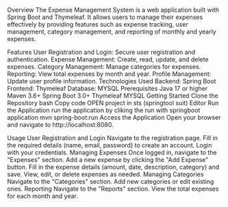 Overview
The Expense Management System is a web application built with Spring Boot and Thymeleaf. It allows users to manage their expenses effectively by providing features such as expense tracking, user management, category management, and reporting of monthly and yearly expenses.

Features
User Registration and Login: Secure user registration and authentication.
Expense Management: Create, read, update, and delete expenses.
Category Management: Manage categories for expenses.
Reporting: View total expenses by month and year.
Profile Management: Update user profile information.
Technologies Used
Backend: Spring Boot
Frontend: Thymeleaf
Database: MYSQL
Prerequisites
Java 17 or higher
Maven 3.6+
Spring Boot 3.0+
Thymeleaf
MYSQL
Getting Started
Clone the Repository
bash
Copy code
OPEN project in sts (springtool suit) Editor
Run the Application
run the application by cliking the run with springboot application
mvn spring-boot:run
Access the Application
Open your browser and navigate to http://localhost:8080.

Usage
User Registration and Login
Navigate to the registration page.
Fill in the required details (name, email, password) to create an account.
Login with your credentials.
Managing Expenses
Once logged in, navigate to the "Expenses" section.
Add a new expense by clicking the "Add Expense" button.
Fill in the expense details (amount, date, description, category) and save.
View, edit, or delete expenses as needed.
Managing Categories
Navigate to the "Categories" section.
Add new categories or edit existing ones.
Reporting
Navigate to the "Reports" section.
View the total expenses for each month and year.
